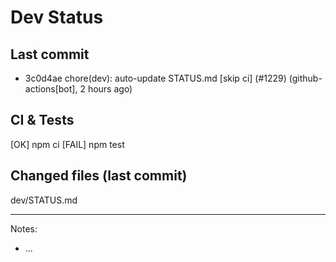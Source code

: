 # Dev Status

## Last commit
- 3c0d4ae chore(dev): auto-update STATUS.md [skip ci] (#1229) (github-actions[bot], 2 hours ago)
## CI & Tests
[OK] npm ci
[FAIL] npm test

## Changed files (last commit)
dev/STATUS.md

---
Notes:
- ...
